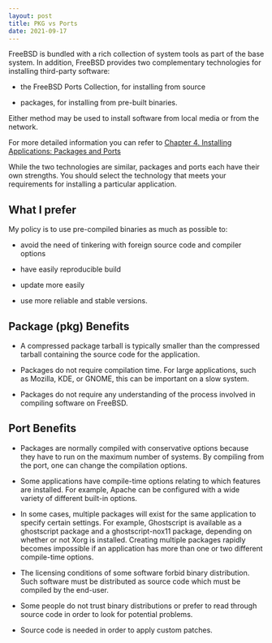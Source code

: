 ```yaml
---
layout: post
title: PKG vs Ports
date: 2021-09-17
---
```


FreeBSD is bundled with a rich collection of system tools as part of the base system. In addition, FreeBSD provides two complementary technologies for installing third-party software: 

* the FreeBSD Ports Collection, for installing from source

* packages, for installing from pre-built binaries. 

Either method may be used to install software from local media or from the network.

For more detailed information you can refer to [Chapter 4. Installing Applications: Packages and Ports](https://docs.freebsd.org/en/books/handbook/ports/)

 
While the two technologies are similar, packages and ports each have their own strengths. You should select the technology that meets your requirements for installing a particular application.

## What I prefer

My policy is to use pre-compiled binaries as much as possible to:

* avoid the need of tinkering with foreign source code and compiler options

* have easily reproducible build

* update more easily

* use more reliable and stable versions.

## Package (pkg) Benefits

* A compressed package tarball is typically smaller than the compressed tarball containing the source code for the application.

* Packages do not require compilation time. For large applications, such as Mozilla, KDE, or GNOME, this can be important on a slow system.

* Packages do not require any understanding of the process involved in compiling software on FreeBSD.

## Port Benefits

* Packages are normally compiled with conservative options because they have to run on the maximum number of systems. By compiling from the port, one can change the compilation options.

* Some applications have compile-time options relating to which features are installed. For example, Apache can be configured with a wide variety of different built-in options.

* In some cases, multiple packages will exist for the same application to specify certain settings. For example, Ghostscript is available as a ghostscript package and a ghostscript-nox11 package, depending on whether or not Xorg is installed. Creating multiple packages rapidly becomes impossible if an application has more than one or two different compile-time options.

* The licensing conditions of some software forbid binary distribution. Such software must be distributed as source code which must be compiled by the end-user.

* Some people do not trust binary distributions or prefer to read through source code in order to look for potential problems.

* Source code is needed in order to apply custom patches.
